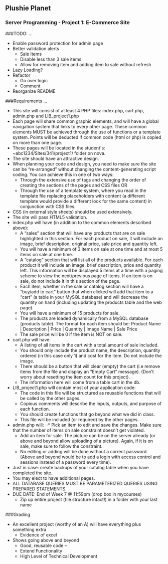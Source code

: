 ## Plushie Planet
### Server Programming - Project 1: E-Commerce Site

###TODO:
...
+ Enable password protection for admin page
+ Better validation alerts
  * Sale Items
  * Disable less than 3 sale items
  * Allow for removing item and adding item to sale without refresh
+ Lazy Loading?
+ Refactor
  * Go over logic
  * Comment
+ Reorganize README

###Requirements
...
+ This site will consist of at least 4 PHP files: index.php, cart.php, admin.php and LIB_project1.php
+ Each page will share common graphic elements, and will have a global navigation system that links to every other page. These common elements MUST be achieved through the use of functions or a template system. Points will be deducted if common code (html or php) is copied on more than one page.
+ These pages will be located in the student's: ~abc1234/Sites/341/project1/ folder on nova.
+ The site should have an attractive design.
+ When planning your code and design, you need to make sure the site can be “re-arranged” without changing the content-generating script coding. You can achieve this in one of two ways:
  * Through the extensive use of
tags and changing the order of creating the sections of the pages and CSS files OR
  * Through the use of a template system, where you read in the template file replacing placeholders with content (a different template would provide a different look for the same content) in conjunction with CSS files.
+ CSS (in external style sheets) should be used extensively.
+ The site will pass HTML5 validation.
+ index.php will have (in addition to the common elements described above):
  * A “sales” section that will have any products that are on sale highlighted in this section. For each product on sale, it will include an image, brief description, original price, sale price and quantity left.
  * You will have a minimum of 3 items on sale at one time and at most 5 items on sale at one time.
  * A “catalog” section that will list all of the products available. For each product it will include an image, brief description, price and quantity left. This information will be displayed 5 items at a time with a paging scheme to view the next/previous page of items. If an item is on sale, do not include it in this section of the page.
  * Each item, whether in the sale or catalog section will have a “buy/add to cart” button that when clicked will add that item to a “cart” (a table in your MySQL database) and will decrease the quantity on hand (including updating the products table and the web page).
  * You will have a minimum of 15 products for sale.
  * The products are loaded dynamically from a MySQL database (products table). The format for each item should be:
  Product Name | Description | Price | Quantity | Image Name | Sale Price
  * The sale price will be 0 if the item is NOT on sale.
+ cart.php will have:
  * A listing of all items in the cart with a total amount of sale included.
  * You should only include the product name, the description, quantity ordered (in this case only 1) and cost for the item. Do not include the image.
  * There should be a button that will clear (empty) the cart (i.e remove items from the file and display an “Empty Cart” message). (Don’t worry about resetting the item count for this project).
  * The information here will come from a table cart in the db.
+ LIB_project1.php will contain most of your application code:
  * The code in this file will be structured as reusable functions that will be called by the other pages.
  * Copious comments will describe the inputs, outputs, and purpose of each function.
  * You should create functions that go beyond what we did in class.
  * This file will be included (or required) by the other pages.
+ admin.php will:
⋅⋅* Pick an item to edit and save the changes. Make sure that the number of items on sale constraint doesn’t get violated.
  * Add an item for sale. The picture can be on the server already (or above and beyond allow uploading of a picture). Again, if it is on sale, make sure to follow the constraint.
  * No editing or adding will be done without a correct password. (Above and beyond would be to add a login with access control and sessions instead of a password every time).
+ Just in case: create backups of your catalog table when you have completed the site.
+ You may elect to have additional pages.
+ ALL DATABASE QUERIES MUST BE PARAMETERIZED QUERIES USING PREPARED STATEMENTS.
+ DUE DATE: End of Week 7 @ 11:59pm (drop box in mycourses)
  * Zip up entire project (file structure intact!) in a folder with your last name

###Grading

+ An excellent project (worthy of an A) will have everything plus something extra 
  * Evidence of excel
+ Shows going above and beyond
  * Good, reusable code –
  * Extend Functionality
  * High Level of Technical Development
